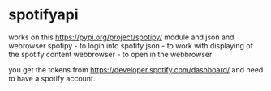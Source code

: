 # spotifyapi
works on this https://pypi.org/project/spotipy/ module and json and webrowser
spotipy - to login into spotify 
json - to work with displaying of the spotify content
webbrowser - to open in the webbrowser

 
you get the tokens from https://developer.spotify.com/dashboard/ and need to have a spotify account.
